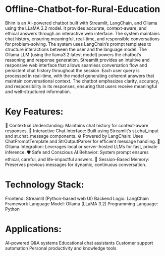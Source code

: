 # Offline-Chatbot-for-Rural-Education
Bhim is an AI-powered chatbot built with Streamlit, LangChain, and Ollama using the LLaMA 3.2 model. It provides accurate, context-aware, and ethical answers through an interactive web interface. The system maintains chat history, ensuring meaningful, real-time, and responsible conversations for problem-solving.
The system uses LangChain’s prompt templates to structure interactions between the user and the language model. The Ollama LLM (using the llama3.2:latest model) powers the chatbot’s reasoning and response generation. Streamlit provides an intuitive and responsive web interface that allows seamless conversation flow and persistent chat history throughout the session.
Each user query is processed in real-time, with the model generating coherent answers that maintain conversational context. The chatbot emphasizes clarity, accuracy, and responsibility in its responses, ensuring that users receive meaningful and well-structured information.
# Key Features:
🧠 Contextual Understanding: Maintains chat history for context-aware responses.
💬 Interactive Chat Interface: Built using Streamlit’s st.chat_input and st.chat_message components.
⚙️ Powered by LangChain: Uses ChatPromptTemplate and StrOutputParser for efficient message handling.
🔗 Ollama Integration: Leverages local or server-hosted LLMs for fast, private inference.
🛡️ Safe and Conscious AI Behavior: System prompt ensures ethical, careful, and life-impactful answers.
💾 Session-Based Memory: Preserves previous messages for dynamic, continuous conversation.
# Technology Stack:
Frontend: Streamlit (Python-based web UI)
Backend Logic: LangChain Framework
Language Model: Ollama (LLaMA 3.2)
Programming Language: Python
# Applications:
AI-powered Q&A systems
Educational chat assistants
Customer support automation
Personal productivity and knowledge tools
